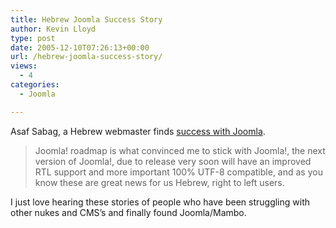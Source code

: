 ```yaml
---
title: Hebrew Joomla Success Story
author: Kevin Lloyd
type: post
date: 2005-12-10T07:26:13+00:00
url: /hebrew-joomla-success-story/
views:
  - 4
categories:
  - Joomla

---
```

Asaf Sabag, a Hebrew webmaster finds [success with Joomla][1].

> Joomla! roadmap is what convinced me to stick with Joomla!, the next version of Joomla!, due to release very soon will have an improved RTL support and more important 100% UTF-8 compatible, and as you know these are great news for us Hebrew, right to left users.

I just love hearing these stories of people who have been struggling with other nukes and CMS&#8217;s and finally found Joomla/Mambo.

 [1]: http://www.asaf.co.il/blog/?p=24